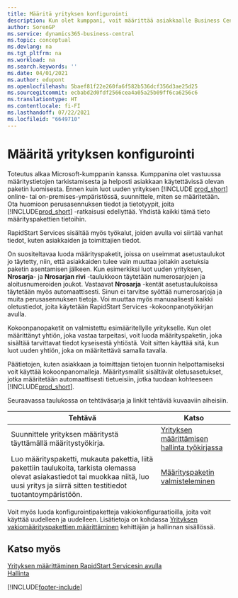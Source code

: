 ```yaml
---
title: Määritä yrityksen konfigurointi
description: Kun olet kumppani, voit määrittää asiakkaalle Business Centralin oikein oletusmäärityksillä tai asiakaskohtaisilla määrityksillä, jotka voit paketoida määrityspaketteihin.
author: SorenGP
ms.service: dynamics365-business-central
ms.topic: conceptual
ms.devlang: na
ms.tgt_pltfrm: na
ms.workload: na
ms.search.keywords: ''
ms.date: 04/01/2021
ms.author: edupont
ms.openlocfilehash: 5baef81f22e260fa6f582b536dcf356d3ae25d25
ms.sourcegitcommit: ecbabd2d0fdf2566cea4a05a25b09ff6ca6256c6
ms.translationtype: HT
ms.contentlocale: fi-FI
ms.lasthandoff: 07/22/2021
ms.locfileid: "6649710"
---
```

# <a name="set-up-company-configuration"></a>Määritä yrityksen konfigurointi
Toteutus alkaa Microsoft-kumppanin kanssa. Kumppanina olet vastuussa määritystietojen tarkistamisesta ja helposti asiakkaan käytettävissä olevan paketin luomisesta. Ennen kuin luot uuden yrityksen [!INCLUDE [prod_short](includes/prod_short.md)] online- tai on-premises-ympäristössä, suunnittele, miten se määritetään. Ota huomioon perusasennuksen tiedot ja tietotyypit, joita [!INCLUDE[prod_short](includes/prod_short.md)] -ratkaisusi edellyttää. Yhdistä kaikki tämä tieto määrityspakettien tietoihin.

RapidStart Services sisältää myös työkalut, joiden avulla voi siirtää vanhat tiedot, kuten asiakkaiden ja toimittajien tiedot.  

On suositeltavaa luoda määrityspaketit, joissa on useimmat asetustaulukot jo täytetty, niin, että asiakkaiden tulee vain muuttaa joitakin asetuksia paketin asentamisen jälkeen. Kun esimerkiksi luot uuden yrityksen, **Nrosarja**- ja **Nrosarjan rivi** -taulukkoon täytetään numerosarjojen ja aloitusnumeroiden joukot. Vastaavat **Nrosarja** -kentät asetustaulukoissa täytetään myös automaattisesti. Sinun ei tarvitse syöttää numerosarjoja ja muita perusasennuksen tietoja. Voi muuttaa myös manuaalisesti kaikki oletustiedot, joita käytetään RapidStart Services -kokoonpanotyökirjan avulla.  

Kokoonpanopaketit on valmistettu esimääritellylle yritykselle. Kun olet määrittänyt yhtiön, joka vastaa tarpeitasi, voit luoda määrityspaketin, joka sisältää tarvittavat tiedot kyseisestä yhtiöstä. Voit sitten käyttää sitä, kun luot uuden yhtiön, joka on määritettävä samalla tavalla.  

Päätietojen, kuten asiakkaan ja toimittajan tietojen tuonnin helpottamiseksi voit käyttää kokoonpanomalleja. Määritysmallit sisältävät oletusasetukset, jotka määritetään automaattisesti tietueisiin, jotka tuodaan kohteeseen [!INCLUDE[prod_short](includes/prod_short.md)].

Seuraavassa taulukossa on tehtäväsarja ja linkit tehtäviä kuvaaviin aiheisiin.

|**Tehtävä**|**Katso**|  
|------------|-------------|  
|Suunnittele yrityksen määritystä täyttämällä määritystyökirja.|[Yrityksen määrittämisen hallinta työkirjassa](admin-how-to-manage-company-configuration-in-a-worksheet.md)|  
|Luo määrityspaketti, mukauta pakettia, liitä pakettiin taulukoita, tarkista olemassa olevat asiakastiedot tai muokkaa niitä, luo uusi yritys ja siirrä sitten testitiedot tuotantoympäristöön.|[Määrityspaketin valmisteleminen](admin-how-to-prepare-a-configuration-package.md)|

Voit myös luoda konfigurointipaketteja vakiokonfiguraatioilla, joita voit käyttää uudelleen ja uudelleen. Lisätietoja on kohdassa [Yrityksen vakiomäärityspakettien määrittäminen](/dynamics365/business-central/dev-itpro/administration/set-up-standard-company-configuration-packages) kehittäjän ja hallinnan sisällössä.  

## <a name="see-also"></a>Katso myös

[Yrityksen määrittäminen RapidStart Servicesin avulla](admin-set-up-a-company-with-rapidstart.md)  
[Hallinta](admin-setup-and-administration.md)  


[!INCLUDE[footer-include](includes/footer-banner.md)]